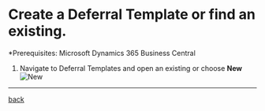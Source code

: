 # Create a Deferral Template or find an existing.

*Prerequisites: Microsoft Dynamics 365 Business Central 

1. Navigate to Deferral Templates and open an existing or choose **New**
   ![New](https://github.com/bydynamics/AL-BlockedBankAccount-Support/blob/main/Assets/DeferralTemplateCard.png)

______________________________________________________________________

[back](../README.md)
